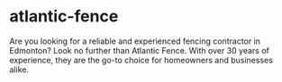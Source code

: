 # atlantic-fence
Are you looking for a reliable and experienced fencing contractor in Edmonton? Look no further than Atlantic Fence. With over 30 years of experience, they are the go-to choice for homeowners and businesses alike.
